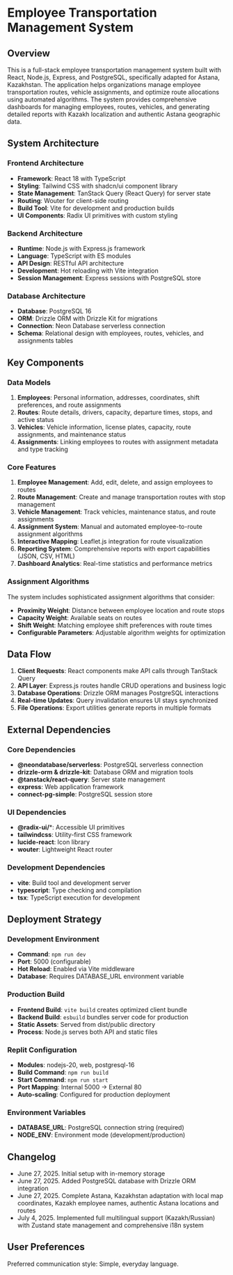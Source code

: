 # Employee Transportation Management System

## Overview

This is a full-stack employee transportation management system built with React, Node.js, Express, and PostgreSQL, specifically adapted for Astana, Kazakhstan. The application helps organizations manage employee transportation routes, vehicle assignments, and optimize route allocations using automated algorithms. The system provides comprehensive dashboards for managing employees, routes, vehicles, and generating detailed reports with Kazakh localization and authentic Astana geographic data.

## System Architecture

### Frontend Architecture
- **Framework**: React 18 with TypeScript
- **Styling**: Tailwind CSS with shadcn/ui component library
- **State Management**: TanStack Query (React Query) for server state
- **Routing**: Wouter for client-side routing
- **Build Tool**: Vite for development and production builds
- **UI Components**: Radix UI primitives with custom styling

### Backend Architecture
- **Runtime**: Node.js with Express.js framework
- **Language**: TypeScript with ES modules
- **API Design**: RESTful API architecture
- **Development**: Hot reloading with Vite integration
- **Session Management**: Express sessions with PostgreSQL store

### Database Architecture
- **Database**: PostgreSQL 16
- **ORM**: Drizzle ORM with Drizzle Kit for migrations
- **Connection**: Neon Database serverless connection
- **Schema**: Relational design with employees, routes, vehicles, and assignments tables

## Key Components

### Data Models
1. **Employees**: Personal information, addresses, coordinates, shift preferences, and route assignments
2. **Routes**: Route details, drivers, capacity, departure times, stops, and active status
3. **Vehicles**: Vehicle information, license plates, capacity, route assignments, and maintenance status
4. **Assignments**: Linking employees to routes with assignment metadata and type tracking

### Core Features
1. **Employee Management**: Add, edit, delete, and assign employees to routes
2. **Route Management**: Create and manage transportation routes with stop management
3. **Vehicle Management**: Track vehicles, maintenance status, and route assignments
4. **Assignment System**: Manual and automated employee-to-route assignment algorithms
5. **Interactive Mapping**: Leaflet.js integration for route visualization
6. **Reporting System**: Comprehensive reports with export capabilities (JSON, CSV, HTML)
7. **Dashboard Analytics**: Real-time statistics and performance metrics

### Assignment Algorithms
The system includes sophisticated assignment algorithms that consider:
- **Proximity Weight**: Distance between employee location and route stops
- **Capacity Weight**: Available seats on routes
- **Shift Weight**: Matching employee shift preferences with route times
- **Configurable Parameters**: Adjustable algorithm weights for optimization

## Data Flow

1. **Client Requests**: React components make API calls through TanStack Query
2. **API Layer**: Express.js routes handle CRUD operations and business logic
3. **Database Operations**: Drizzle ORM manages PostgreSQL interactions
4. **Real-time Updates**: Query invalidation ensures UI stays synchronized
5. **File Operations**: Export utilities generate reports in multiple formats

## External Dependencies

### Core Dependencies
- **@neondatabase/serverless**: PostgreSQL serverless connection
- **drizzle-orm & drizzle-kit**: Database ORM and migration tools
- **@tanstack/react-query**: Server state management
- **express**: Web application framework
- **connect-pg-simple**: PostgreSQL session store

### UI Dependencies
- **@radix-ui/***: Accessible UI primitives
- **tailwindcss**: Utility-first CSS framework
- **lucide-react**: Icon library
- **wouter**: Lightweight React router

### Development Dependencies
- **vite**: Build tool and development server
- **typescript**: Type checking and compilation
- **tsx**: TypeScript execution for development

## Deployment Strategy

### Development Environment
- **Command**: `npm run dev`
- **Port**: 5000 (configurable)
- **Hot Reload**: Enabled via Vite middleware
- **Database**: Requires DATABASE_URL environment variable

### Production Build
- **Frontend Build**: `vite build` creates optimized client bundle
- **Backend Build**: `esbuild` bundles server code for production
- **Static Assets**: Served from dist/public directory
- **Process**: Node.js serves both API and static files

### Replit Configuration
- **Modules**: nodejs-20, web, postgresql-16
- **Build Command**: `npm run build`
- **Start Command**: `npm run start`
- **Port Mapping**: Internal 5000 → External 80
- **Auto-scaling**: Configured for production deployment

### Environment Variables
- **DATABASE_URL**: PostgreSQL connection string (required)
- **NODE_ENV**: Environment mode (development/production)

## Changelog
- June 27, 2025. Initial setup with in-memory storage
- June 27, 2025. Added PostgreSQL database with Drizzle ORM integration
- June 27, 2025. Complete Astana, Kazakhstan adaptation with local map coordinates, Kazakh employee names, authentic Astana locations and routes
- July 4, 2025. Implemented full multilingual support (Kazakh/Russian) with Zustand state management and comprehensive i18n system

## User Preferences

Preferred communication style: Simple, everyday language.